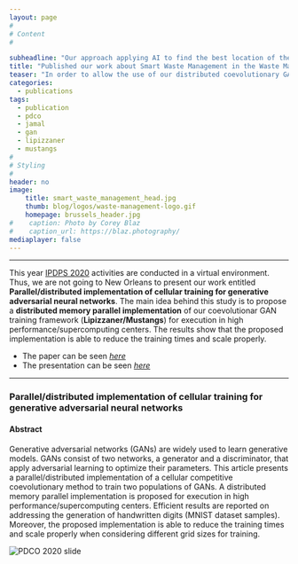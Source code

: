 ```yaml
---
layout: page
#
# Content
#

subheadline: "Our approach applying AI to find the best location of the bins in a city has been published in this high-impact journal."
title: "Published our work about Smart Waste Management in the Waste Management journal"
teaser: "In order to allow the use of our distributed coevolutionary GAN training method, we have developed an MPI version of Lipizzaner/Mustangs, which is presented at IPDPS2020/PDCO2020."
categories:
  - publications
tags:
  - publication
  - pdco
  - jamal
  - gan
  - lipizzaner
  - mustangs
#
# Styling
#
header: no
image: 
    title: smart_waste_management_head.jpg
    thumb: blog/logos/waste-management-logo.gif
    homepage: brussels_header.jpg
#    caption: Photo by Corey Blaz
#    caption_url: https://blaz.photography/
mediaplayer: false
---
```







****

This year [IPDPS 2020](http://www.ipdps.org/ "IPDPS 2020") activities are conducted in a virtual environment.
Thus, we are not going to New Orleans to present our work entitled **Parallel/distributed implementation of cellular training for generative adversarial neural networks**.
The main idea behind this study is to propose a **distributed memory parallel implementation** of our coevolutionar GAN training framework (**Lipizzaner/Mustangs**) for execution in high performance/supercomputing centers.
The results show that the proposed implementation is able to reduce the training times and scale properly.

- The paper can be seen [*here*](https://arxiv.org/abs/2004.04633)
- The presentation can be seen [*here*](https://jamaltoutouh.github.io/downloads/PDCO2020.pdf)

---

### Parallel/distributed implementation of cellular training for generative adversarial neural networks
#### Abstract
Generative adversarial networks (GANs) are widely used to learn generative models. GANs consist of two networks, a generator and a discriminator, that apply adversarial learning to optimize their parameters. This article presents a parallel/distributed implementation of a cellular competitive coevolutionary method to train two populations of GANs. A distributed memory parallel implementation is proposed for execution in high performance/supercomputing centers. Efficient results are reported on addressing the generation of handwritten digits (MNIST dataset samples). Moreover, the proposed implementation is able to reduce the training times and scale properly when considering different grid sizes for training.

![PDCO 2020 slide](https://jamaltoutouh.github.io/images//PDCO2020-slide.jpg)



 
